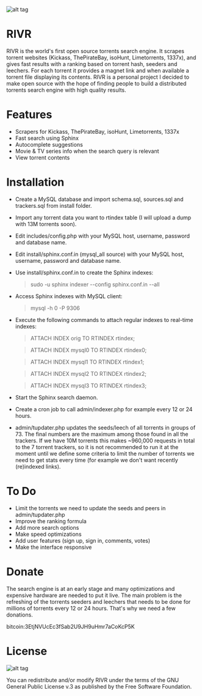 ![alt tag](https://lh3.googleusercontent.com/-ZZIlkVakrww/VquuMSO7YhI/AAAAAAAAAZ0/7T7OgCN4j1M/s920-Ic42/promo.png)
# RIVR
RIVR is the world's first open source torrents search engine. It scrapes torrent websites (Kickass, ThePirateBay, isoHunt, Limetorrents, 1337x), and gives fast results with a ranking based on torrent hash, seeders and leechers. For each torrent it provides a magnet link and when available a torrent file displaying its contents. RIVR is a personal project I decided to make open source with the hope of finding people to build a distributed torrents search engine with high quality results.

# Features
* Scrapers for Kickass, ThePirateBay, isoHunt, Limetorrents, 1337x
* Fast search using Sphinx
* Autocomplete suggestions
* Movie & TV series info when the search query is relevant
* View torrent contents

# Installation
* Create a MySQL database and import schema.sql, sources.sql and trackers.sql from install folder.
* Import any torrent data you want to rtindex table (I will upload a dump with 13M torrents soon).
* Edit includes/config.php with your MySQL host, username, password and database name.
* Edit install/sphinx.conf.in (mysql_all source) with your MySQL host, username, password and database name.
* Use install/sphinx.conf.in to create the Sphinx indexes:

  > sudo -u sphinx indexer --config sphinx.conf.in --all
  
* Access Sphinx indexes with MySQL client:

  > mysql -h 0 -P 9306
 
* Execute the following commands to attach regular indexes to real-time indexes:

  > ATTACH INDEX orig TO RTINDEX rtindex;
 
  > ATTACH INDEX mysql0 TO RTINDEX rtindex0;
 
  > ATTACH INDEX mysql1 TO RTINDEX rtindex1;
 
  > ATTACH INDEX mysql2 TO RTINDEX rtindex2;
 
  > ATTACH INDEX mysql3 TO RTINDEX rtindex3;
 
* Start the Sphinx search daemon.
 
* Create a cron job to call admin/indexer.php for example every 12 or 24 hours.

* admin/tupdater.php updates the seeds/leech of all torrents in groups of 73. The final numbers are the maximum among those found in all the trackers. If we have 10M torrents this makes ~960,000 requests in total to the 7 torrent trackers, so it is not recommended to run it at the moment until we define some criteria to limit the number of torrents we need to get stats every time (for example we don't want recently (re)indexed links).

# To Do
* Limit the torrents we need to update the seeds and peers in admin/tupdater.php
* Improve the ranking formula
* Add more search options
* Make speed optimizations
* Add user features (sign up, sign in, comments, votes)
* Make the interface responsive


# Donate
The search engine is at an early stage and many optimizations and expensive hardware are needed to put it live. The main problem is the refreshing of the torrents seeders and leechers that needs to be done for millions of torrents every 12 or 24 hours. That's why we need a few donations.

bitcoin:3EtjNVUcEc3fSab2U9JH9uHmr7aCoKcP5K

# License
![alt tag](https://camo.githubusercontent.com/0e71b2b50532b8f93538000b46c70a78007d0117/68747470733a2f2f7777772e676e752e6f72672f67726170686963732f67706c76332d3132377835312e706e67)

You can redistribute and/or modify RIVR under the terms of the GNU General Public License v.3 as published by the Free Software Foundation.
